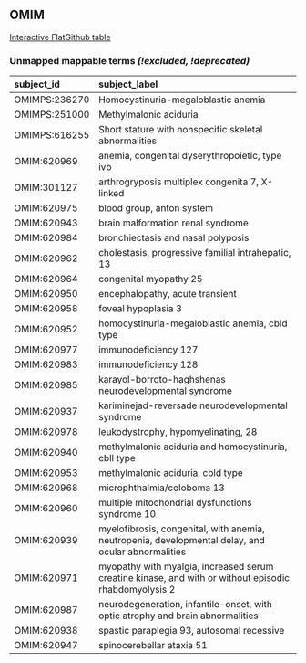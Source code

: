 ## OMIM
[Interactive FlatGithub table](https://flatgithub.com/monarch-initiative/mondo-ingest?filename=src/ontology/reports/omim_mapping_status.tsv)

### Unmapped mappable terms _(!excluded, !deprecated)_
| subject_id    | subject_label                                                                                         |
|:--------------|:------------------------------------------------------------------------------------------------------|
| OMIMPS:236270 | Homocystinuria-megaloblastic anemia                                                                   |
| OMIMPS:251000 | Methylmalonic aciduria                                                                                |
| OMIMPS:616255 | Short stature with nonspecific skeletal abnormalities                                                 |
| OMIM:620969   | anemia, congenital dyserythropoietic, type ivb                                                        |
| OMIM:301127   | arthrogryposis multiplex congenita 7, X-linked                                                        |
| OMIM:620975   | blood group, anton system                                                                             |
| OMIM:620943   | brain malformation renal syndrome                                                                     |
| OMIM:620984   | bronchiectasis and nasal polyposis                                                                    |
| OMIM:620962   | cholestasis, progressive familial intrahepatic, 13                                                    |
| OMIM:620964   | congenital myopathy 25                                                                                |
| OMIM:620950   | encephalopathy, acute transient                                                                       |
| OMIM:620958   | foveal hypoplasia 3                                                                                   |
| OMIM:620952   | homocystinuria-megaloblastic anemia, cbld type                                                        |
| OMIM:620977   | immunodeficiency 127                                                                                  |
| OMIM:620983   | immunodeficiency 128                                                                                  |
| OMIM:620985   | karayol-borroto-haghshenas neurodevelopmental syndrome                                                |
| OMIM:620937   | kariminejad-reversade neurodevelopmental syndrome                                                     |
| OMIM:620978   | leukodystrophy, hypomyelinating, 28                                                                   |
| OMIM:620940   | methylmalonic aciduria and homocystinuria, cbll type                                                  |
| OMIM:620953   | methylmalonic aciduria, cbld type                                                                     |
| OMIM:620968   | microphthalmia/coloboma 13                                                                            |
| OMIM:620960   | multiple mitochondrial dysfunctions syndrome 10                                                       |
| OMIM:620939   | myelofibrosis, congenital, with anemia, neutropenia, developmental delay, and ocular abnormalities    |
| OMIM:620971   | myopathy with myalgia, increased serum creatine kinase, and with or without episodic rhabdomyolysis 2 |
| OMIM:620987   | neurodegeneration, infantile-onset, with optic atrophy and brain abnormalities                        |
| OMIM:620938   | spastic paraplegia 93, autosomal recessive                                                            |
| OMIM:620947   | spinocerebellar ataxia 51                                                                             |